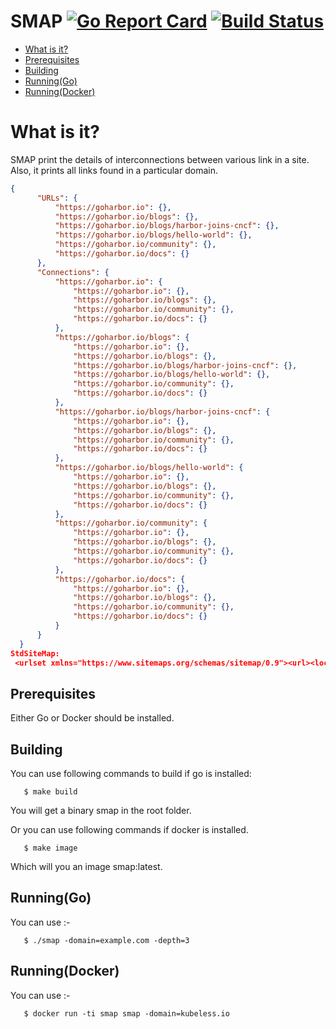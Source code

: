 # SMAP [![Go Report Card](https://goreportcard.com/badge/github.com/khrm/smap)](https://goreportcard.com/report/github.com/khrm/smap) [![Build Status](https://travis-ci.org/khrm/smap.svg?branch=master)](https://travis-ci.org/khrm/smap)

<!-- MarkdownTOC -->

- [What is it?](#what-is-it)
- [Prerequisites](#prerequisites)
- [Building](#building)
- [Running(Go)](#running-go)
- [Running(Docker)](#running-docker)

<!-- /MarkdownTOC -->

<a name="what-is-it"></a>
# What is it?

SMAP print the details of interconnections between various link in a site. Also, it prints all links found in a particular domain.
```Json
{
      "URLs": {
          "https://goharbor.io": {},
          "https://goharbor.io/blogs": {},
          "https://goharbor.io/blogs/harbor-joins-cncf": {},
          "https://goharbor.io/blogs/hello-world": {},
          "https://goharbor.io/community": {},
          "https://goharbor.io/docs": {}
      },
      "Connections": {
          "https://goharbor.io": {
              "https://goharbor.io": {},
              "https://goharbor.io/blogs": {},
              "https://goharbor.io/community": {},
              "https://goharbor.io/docs": {}
          },
          "https://goharbor.io/blogs": {
              "https://goharbor.io": {},
              "https://goharbor.io/blogs": {},
              "https://goharbor.io/blogs/harbor-joins-cncf": {},
              "https://goharbor.io/blogs/hello-world": {},
              "https://goharbor.io/community": {},
              "https://goharbor.io/docs": {}
          },
          "https://goharbor.io/blogs/harbor-joins-cncf": {
              "https://goharbor.io": {},
              "https://goharbor.io/blogs": {},
              "https://goharbor.io/community": {},
              "https://goharbor.io/docs": {}
          },
          "https://goharbor.io/blogs/hello-world": {
              "https://goharbor.io": {},
              "https://goharbor.io/blogs": {},
              "https://goharbor.io/community": {},
              "https://goharbor.io/docs": {}
          },
          "https://goharbor.io/community": {
              "https://goharbor.io": {},
              "https://goharbor.io/blogs": {},
              "https://goharbor.io/community": {},
              "https://goharbor.io/docs": {}
          },
          "https://goharbor.io/docs": {
              "https://goharbor.io": {},
              "https://goharbor.io/blogs": {},
              "https://goharbor.io/community": {},
              "https://goharbor.io/docs": {}
          }
      }
  }
StdSiteMap:
 <urlset xmlns="https://www.sitemaps.org/schemas/sitemap/0.9"><url><loc>https://goharbor.io/docs</loc></url><url><loc>https://goharbor.io/blogs</loc></url><url><loc>https://goharbor.io/blogs/harbor-joins-cncf</loc></url><url><loc>https://goharbor.io/blogs/hello-world</loc></url><url><loc>https://goharbor.io</loc></url><url><loc>https://goharbor.io/community</loc></url></urlset>

```
<a name="prerequisites"></a>
## Prerequisites
Either Go or Docker should be installed.

<a name="building"></a>
## Building
You can use following commands to build if go is installed:

```shell
   $ make build
```

You will get a binary smap in the root folder.

Or you can use following commands if docker is installed.

```shell
   $ make image
```

Which will you an image smap:latest.

<a name="running-go"></a>
## Running(Go)
You can use :-

```shell
   $ ./smap -domain=example.com -depth=3
```

<a name="running-docker"></a>
## Running(Docker)
You can use :-

```shell
   $ docker run -ti smap smap -domain=kubeless.io

```



